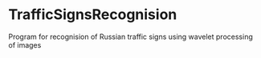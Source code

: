 # TrafficSignsRecognision
Program for recognision of Russian traffic signs using wavelet processing of images

